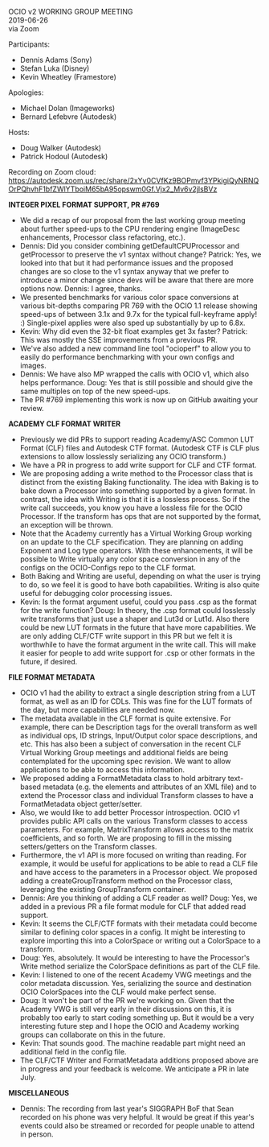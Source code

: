 <!-- SPDX-License-Identifier: CC-BY-4.0 -->
<!-- Copyright Contributors to the OpenColorIO Project. -->

OCIO v2 WORKING GROUP MEETING  
2019-06-26  
via Zoom  

Participants:
  * Dennis Adams (Sony)
  * Stefan Luka (Disney)
  * Kevin Wheatley (Framestore)

Apologies:
  * Michael Dolan (Imageworks)
  * Bernard Lefebvre (Autodesk)

Hosts:
  * Doug Walker (Autodesk)
  * Patrick Hodoul (Autodesk)

Recording on Zoom cloud:  
<https://autodesk.zoom.us/rec/share/2xYv0CVfKz9BOPmvf3YPkigiQyNRNQOrPQhvhF1bfZWlYTboiM65bA95opswm0Gf.Vjx2_Mv6v2jlsBVz>


**INTEGER PIXEL FORMAT SUPPORT, PR #769**

   - We did a recap of our proposal from the last working group meeting about
further speed-ups to the CPU rendering engine (ImageDesc enhancements, Processor
class refactoring, etc.).
   - Dennis: Did you consider combining getDefaultCPUProcessor and getProcessor
to preserve the v1 syntax without change?  Patrick: Yes, we looked into that but
it had performance issues and the proposed changes are so close to the v1 syntax
anyway that we prefer to introduce a minor change since devs will be aware that
there are more options now.  Dennis: I agree, thanks.
   - We presented benchmarks for various color space conversions at various
bit-depths comparing PR 769 with the OCIO 1.1 release showing speed-ups of
between 3.1x and 9.7x for the typical full-keyframe apply!    :)    Single-pixel
applies were also sped up substantially by up to 6.8x.
   - Kevin: Why did even the 32-bit float examples get 3x faster?  Patrick: This
was mostly the SSE improvements from a previous PR.
   - We've also added a new command line tool "ocioperf" to allow you to easily
do performance benchmarking with your own configs and images.
   - Dennis: We have also MP wrapped the calls with OCIO v1, which also helps
performance.  Doug: Yes that is still possible and should give the same
multiples on top of the new speed-ups.
   - The PR #769 implementing this work is now up on GitHub awaiting your
review.

**ACADEMY CLF FORMAT WRITER**

   - Previously we did PRs to support reading Academy/ASC Common LUT Format
(CLF) files and Autodesk CTF format.  (Autodesk CTF is CLF plus extensions to
allow losslessly serializing any OCIO transform.)
   - We have a PR in progress to add write support for CLF and CTF format.
   - We are proposing adding a write method to the Processor class that is
distinct from the existing Baking functionality.  The idea with Baking is to
bake down a Processor into something supported by a given format.  In contrast,
the idea with Writing is that it is a lossless process.  So if the write call
succeeds, you know you have a lossless file for the OCIO Processor.  If the
transform has ops that are not supported by the format, an exception will be
thrown.
   - Note that the Academy currently has a Virtual Working Group working on an
update to the CLF specification.  They are planning on adding Exponent and Log
type operators.  With these enhancements, it will be possible to Write virtually
any color space conversion in any of the configs on the OCIO-Configs repo to the
CLF format.
   - Both Baking and Writing are useful, depending on what the user is trying to
do, so we feel it is good to have both capabilities.  Writing is also quite
useful for debugging color processing issues.
   - Kevin: Is the format argument useful, could you pass .csp as the format for
the write function?  Doug:  In theory, the .csp format could losslessly write
transforms that just use a shaper and Lut3d or Lut1d.  Also there could be new
LUT formats in the future that have more capabilities.  We are only adding
CLF/CTF write support in this PR but we felt it is worthwhile to have the format
argument in the write call.  This will make it easier for people to add write
support for .csp or other formats in the future, if desired.

**FILE FORMAT METADATA**

   - OCIO v1 had the ability to extract a single description string from a LUT
format, as well as an ID for CDLs.  This was fine for the LUT formats of the
day, but more capabilities are needed now.
   - The metadata available in the CLF format is quite extensive.  For example,
there can be Description tags for the overall transform as well as individual
ops, ID strings, Input/Output color space descriptions, and etc.  This has also
been a subject of conversation in the recent CLF Virtual Working Group meetings
and additional fields are being contemplated for the upcoming spec revision.  We
want to allow applications to be able to access this information.
   - We proposed adding a FormatMetadata class to hold arbitrary text-based
metadata (e.g. the elements and attributes of an XML file) and to extend the
Processor class and individual Transform classes to have a FormatMetadata object
getter/setter.
   - Also, we would like to add better Processor introspection.  OCIO v1
provides public API calls on the various Transform classes to access parameters.
 For example, MatrixTransform allows access to the matrix coefficients, and so
forth.  We are proposing to fill in the missing setters/getters on the Transform
classes.
   - Furthermore, the v1 API is more focused on writing than reading.  For
example, it would be useful for applications to be able to read a CLF file and
have access to the parameters in a Processor object.  We proposed adding a
createGroupTransform method on the Processor class, leveraging the existing
GroupTransform container.
   - Dennis: Are you thinking of adding a CLF reader as well?  Doug: Yes, we
added in a previous PR a file format module for CLF that added read support.
   - Kevin: It seems the CLF/CTF formats with their metadata could become
similar to defining color spaces in a config.  It might be interesting to
explore importing this into a ColorSpace or writing out a ColorSpace to a
transform.
   - Doug: Yes, absolutely.  It would be interesting to have the Processor's
Write method serialize the ColorSpace definitions as part of the CLF file.
   - Kevin: I listened to one of the recent Academy VWG meetings and the color
metadata discussion.  Yes, serializing the source and destination OCIO
ColorSpaces into the CLF would make perfect sense.
   - Doug: It won't be part of the PR we're working on.  Given that the Academy
VWG is still very early in their discussions on this, it is probably too early
to start coding something up.  But it would be a very interesting future step
and I hope the OCIO and Academy working groups can collaborate on this in the
future.
   - Kevin: That sounds good.  The machine readable part might need an
additional field in the config file.
   - The CLF/CTF Writer and FormatMetadata additions proposed above are in
progress and your feedback is welcome.  We anticipate a PR in late July.

**MISCELLANEOUS**

   - Dennis: The recording from last year's SIGGRAPH BoF that Sean recorded on
his phone was very helpful.  It would be great if this year's events could also
be streamed or recorded for people unable to attend in person.

